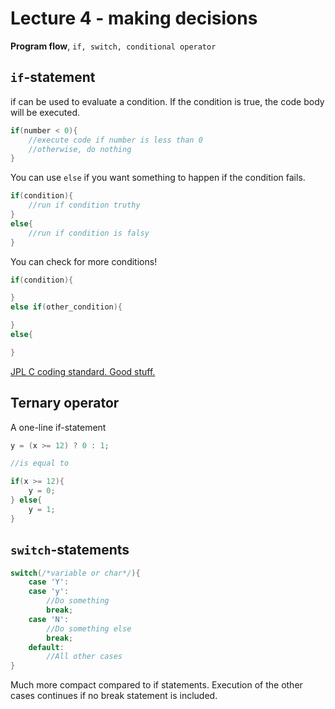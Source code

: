 # Lecture 4 - making decisions

__Program flow__, `if, switch, conditional operator`

## `if`-statement

if can be used to evaluate a condition. If the condition is true, the code body will be executed.

```c
if(number < 0){
    //execute code if number is less than 0
    //otherwise, do nothing
}
```

 You can use `else` if you want something to happen if the condition fails.

 ```c
 if(condition){
     //run if condition truthy
 }
 else{
     //run if condition is falsy
 }
 ```

 You can check for more conditions!

 ```c
 if(condition){

 }
 else if(other_condition){

 }
 else{

 }
 ```

 [JPL C coding standard. Good stuff.](https://lars-lab.jpl.nasa.gov/JPL_Coding_Standard_C.pdf)

## Ternary operator

A one-line if-statement

```c
y = (x >= 12) ? 0 : 1;

//is equal to

if(x >= 12){
    y = 0;
} else{
    y = 1;
}
```

## `switch`-statements

```c
switch(/*variable or char*/){
    case 'Y':
    case 'y':
        //Do something
        break;
    case 'N':
        //Do something else
        break;
    default:
        //All other cases
}
```

Much more compact compared to if statements. Execution of the other cases continues if no break statement is included.